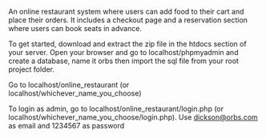 An online restaurant system where users can add food to their cart and place their orders. It includes a checkout page and a reservation section where users can book seats in advance.

To get started, download and extract the zip file in the htdocs section of your server. Open your browser and go to localhost/phpmyadmin and create a database, name it orbs then import the sql file from your root project folder. 

Go to localhost/online_restaurant (or localhost/whichever_name_you_choose)

To login as admin, go to localhost/online_restaurant/login.php (or localhost/whichever_name_you_choose/login.php). Use dickson@orbs.com as email and 1234567 as password